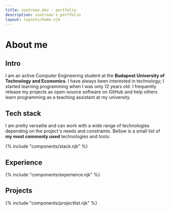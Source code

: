 ```yaml
---
title: zsotroav.dev - portfolio
description: zsotroav's portfolio
layout: layouts/home.njk
---
```


# About me

## Intro

I am an active Computer Engineering student at the **Budapest University of
Technology and Economics**. I have always been interested in technology; I
started learning programming when I was only 12 years old. I frequently release
my projects as open-source software on GitHub and help others learn programming
as a teaching assistant at my university.

## Tech stack

I am pretty versatile and can work with a wide range of technologies depending
on the project's needs and constraints. Bellow is a small list of **my most
commonly used** technologies and tools:

{% include "components/stack.njk" %}

## Experience

{% include "components/experience.njk" %}

## Projects

{% include "components/projectlist.njk" %}
